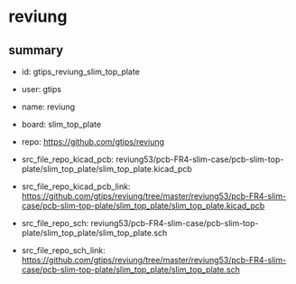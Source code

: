 # reviung
 
## summary 
* id: gtips_reviung_slim_top_plate
* user: gtips
* name: reviung
* board: slim_top_plate
* repo: https://github.com/gtips/reviung
* src_file_repo_kicad_pcb: reviung53/pcb-FR4-slim-case/pcb-slim-top-plate/slim_top_plate/slim_top_plate.kicad_pcb
* src_file_repo_kicad_pcb_link: https://github.com/gtips/reviung/tree/master/reviung53/pcb-FR4-slim-case/pcb-slim-top-plate/slim_top_plate/slim_top_plate.kicad_pcb


* src_file_repo_sch: reviung53/pcb-FR4-slim-case/pcb-slim-top-plate/slim_top_plate/slim_top_plate.sch
* src_file_repo_sch_link: https://github.com/gtips/reviung/tree/master/reviung53/pcb-FR4-slim-case/pcb-slim-top-plate/slim_top_plate/slim_top_plate.sch




